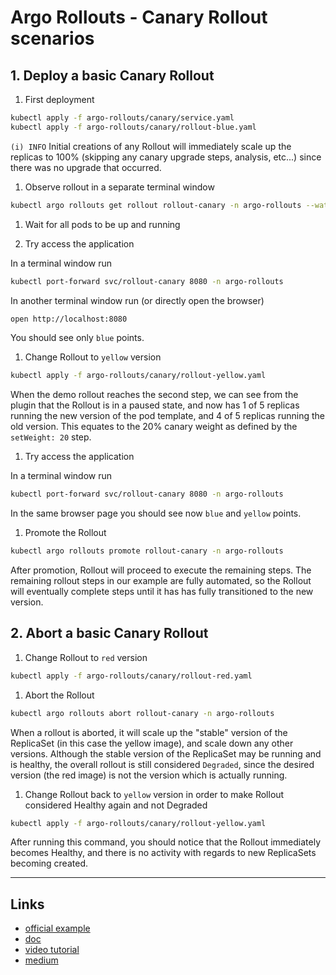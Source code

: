 
# Argo Rollouts - Canary Rollout scenarios

## 1. Deploy a basic Canary Rollout

1. First deployment

  ```bash
  kubectl apply -f argo-rollouts/canary/service.yaml
  kubectl apply -f argo-rollouts/canary/rollout-blue.yaml
  ```

  `(i) INFO` Initial creations of any Rollout will immediately scale up the replicas to 100% (skipping any canary upgrade steps, analysis, etc...) since there was no upgrade that occurred.

1. Observe rollout in a separate terminal window

  ```bash
  kubectl argo rollouts get rollout rollout-canary -n argo-rollouts --watch
  ```

1. Wait for all pods to be up and running

1. Try access the application

  In a terminal window run
  ```bash
  kubectl port-forward svc/rollout-canary 8080 -n argo-rollouts
  ```

  In another terminal window run (or directly open the browser)
  ```bash
  open http://localhost:8080
  ```

  You should see only `blue` points.

1. Change Rollout to `yellow` version

  ```bash
  kubectl apply -f argo-rollouts/canary/rollout-yellow.yaml
  ```

  When the demo rollout reaches the second step, we can see from the plugin that the Rollout is in a paused state, and now has 1 of 5 replicas running the new version of the pod template, and 4 of 5 replicas running the old version. This equates to the 20% canary weight as defined by the `setWeight: 20` step.

1. Try access the application

  In a terminal window run
  ```bash
  kubectl port-forward svc/rollout-canary 8080 -n argo-rollouts
  ```

  In the same browser page you should see now `blue` and `yellow` points.

1. Promote the Rollout

  ```bash
  kubectl argo rollouts promote rollout-canary -n argo-rollouts
  ```

  After promotion, Rollout will proceed to execute the remaining steps. The remaining rollout steps in our example are fully automated, so the Rollout will eventually complete steps until it has has fully transitioned to the new version.

## 2. Abort a basic Canary Rollout

1. Change Rollout to `red` version

  ```bash
  kubectl apply -f argo-rollouts/canary/rollout-red.yaml
  ```

1. Abort the Rollout

  ```bash
  kubectl argo rollouts abort rollout-canary -n argo-rollouts
  ```

  When a rollout is aborted, it will scale up the "stable" version of the ReplicaSet (in this case the yellow image), and scale down any other versions. Although the stable version of the ReplicaSet may be running and is healthy, the overall rollout is still considered `Degraded`, since the desired version (the red image) is not the version which is actually running.

1. Change Rollout back to `yellow` version in order to make Rollout considered Healthy again and not Degraded

  ```bash
  kubectl apply -f argo-rollouts/canary/rollout-yellow.yaml
  ```

  After running this command, you should notice that the Rollout immediately becomes Healthy, and there is no activity with regards to new ReplicaSets becoming created.

---

## Links

- [official example](https://argoproj.github.io/argo-rollouts/getting-started/)
- [doc](https://argoproj.github.io/argo-rollouts/features/canary/)
- [video tutorial](https://www.youtube.com/watch?v=fviYWA2mcF8)
- [medium](https://medium.com/soluto-engineering/practical-canary-releases-in-kubernetes-with-argo-rollouts-933884133aea)

